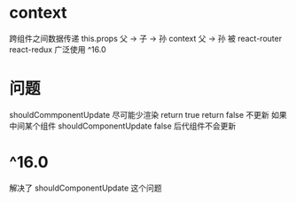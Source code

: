 # context
  跨组件之间数据传递
  this.props
  父 -> 子 -> 孙
  context
  父 -> 孙
  被 react-router react-redux 广泛使用
  ^16.0 
# 问题
  shouldCommponentUpdate
  尽可能少渲染
  return true
  return false 不更新
  如果中间某个组件 shouldComponentUpdate false 后代组件不会更新
# ^16.0
  解决了 shouldComponentUpdate 这个问题
